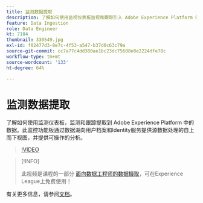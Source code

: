 ```yaml
---
title: 监测数据提取
description: 了解如何使用监视仪表板监视和跟踪引入 Adobe Experience Platform 的数据。此监视仪表板在源、数据流和数据流运行级别针对通过数据湖对 Profile 和 Identity Services 的源数据处理提供自上而下的视图，并及时提供可操作的建议。
feature: Data Ingestion
role: Data Engineer
kt: 7104
thumbnail: 330549.jpg
exl-id: f02477d3-8e7c-4f53-a547-b37d0c63c79a
source-git-commit: cc7a77c4dd380ae1bc23dc75608e8e2224dfe78c
workflow-type: tm+mt
source-wordcount: '133'
ht-degree: 64%

---
```


# 监测数据提取

了解如何使用监测仪表板，监测和跟踪提取到 Adobe Experience Platform 中的数据。此监控功能板通过数据湖向用户档案和Identity服务提供源数据处理的自上而下视图，并提供可操作的分析。

>[!VIDEO](https://video.tv.adobe.com/v/331776?quality=12&learn=on)

>[!INFO]
>
> 此视频是课程的一部分 [面向数据工程师的数据摄取](https://experienceleague.adobe.com/?lang=zh-Hans?recommended=ExperiencePlatform-D-1-2020.1.dataingestion)，可在Experience League上免费使用！

有关更多信息，请参阅[文档](https://experienceleague.adobe.com/docs/experience-platform/dataflows/ui/monitor-sources.html)。
